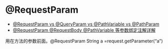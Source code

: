 

# @RequestParam

* [@RequestParam vs @QueryParam vs @PathVariable vs @PathParam](https://medium.com/1developer/spring-requestparam-vs-queryparam-vs-pathvariable-vs-pathparam-7c5655e541ad)
* [@RequestParam @RequestBody @PathVariable 等参数绑定注解详解](https://blog.csdn.net/walkerJong/article/details/7946109?utm_medium=distribute.pc_relevant.none-task-blog-BlogCommendFromBaidu-7.nonecase&depth_1-utm_source=distribute.pc_relevant.none-task-blog-BlogCommendFromBaidu-7.nonecase)

用在方法的参数前面。@RequestParam  String a =request.getParameter(“a”)
